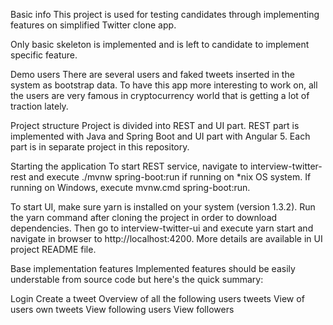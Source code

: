
Basic info
This project is used for testing candidates through implementing features on simplified Twitter clone app.

Only basic skeleton is implemented and is left to candidate to implement specific feature.

Demo users
There are several users and faked tweets inserted in the system as bootstrap data. To have this app more interesting to work on, all the users are very famous in cryptocurrency world that is getting a lot of traction lately.

Project structure
Project is divided into REST and UI part. REST part is implemented with Java and Spring Boot and UI part with Angular 5. Each part is in separate project in this repository.

Starting the application
To start REST service, navigate to interview-twitter-rest and execute ./mvnw spring-boot:run if running on *nix OS system. If running on Windows, execute mvnw.cmd spring-boot:run.

To start UI, make sure yarn is installed on your system (version 1.3.2). Run the yarn command after cloning the project in order to download dependencies. Then go to interview-twitter-ui and execute yarn start and navigate in browser to http://localhost:4200. More details are available in UI project README file.

Base implementation features
Implemented features should be easily understable from source code but here's the quick summary:

Login
Create a tweet
Overview of all the following users tweets
View of users own tweets
View following users
View followers
 
